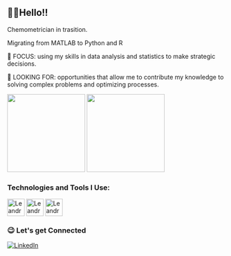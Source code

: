 ## 🙋‍♂️Hello!!

Chemometrician in trasition.

Migrating from MATLAB to Python and R

🛑 FOCUS: using my skills in data analysis and statistics to make strategic decisions.

🛑 LOOKING FOR: opportunities that allow me to contribute my knowledge to solving complex problems and optimizing processes.

<div>
  <img height="180em" src="https://github-readme-stats.vercel.app/api?username=leandrodmf&show_icons=true&theme=dark"/>   
  <img height="180em" src="https://github-readme-stats.vercel.app/api/top-langs/?username=leandrodmf&layout=compact&theme=dark"/> 
</div>

### Technologies and Tools I Use:

<div>
<img align="center" alt="Leandro1-html" height="40" width="40" src="https://cdn.jsdelivr.net/gh/devicons/devicon@latest/icons/python/python-original-wordmark.svg"/>
<img align="center" alt="Leandro2-html" height="40" width="40" src="https://cdn.jsdelivr.net/gh/devicons/devicon@latest/icons/rstudio/rstudio-original.svg"/>
<img align="center" alt="Leandro3-html" height="40" width="40" src="https://cdn.jsdelivr.net/gh/devicons/devicon@latest/icons/matlab/matlab-original.svg"/>
  
</div>

### 😉 Let's get Connected

[![LinkedIn](https://img.shields.io/badge/linkedin-%230077B5.svg?style=for-the-badge&logo=linkedin&logoColor=white)](https://www.linkedin.com/in/leandrodmf/)

